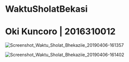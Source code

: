 # WaktuSholatBekasi
# Oki Kuncoro | 2016310012

![Screenshot_Waktu_Sholat_Bhekaziie_20190406-161357](https://user-images.githubusercontent.com/33503773/55667841-dc3a0880-588b-11e9-970d-3a5f5876696f.png)

![Screenshot_Waktu_Sholat_Bhekaziie_20190406-161402](https://user-images.githubusercontent.com/33503773/55667823-a39a2f00-588b-11e9-9c31-a9266f1e0bfe.png)
